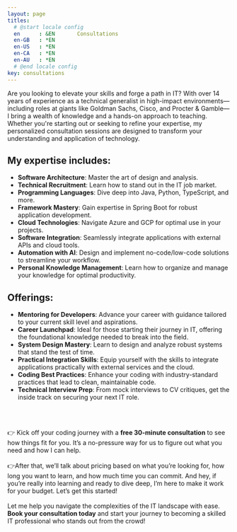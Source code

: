 ```yaml
---
layout: page
titles:
  # @start locale config
  en      : &EN       Consultations
  en-GB   : *EN
  en-US   : *EN
  en-CA   : *EN
  en-AU   : *EN
  # @end locale config
key: consultations
---
```


Are you looking to elevate your skills and forge a path in IT? With over 14 years of experience as a technical generalist in high-impact environments—including roles at giants like Goldman Sachs, Cisco, and Procter & Gamble—I bring a wealth of knowledge and a hands-on approach to teaching. Whether you're starting out or seeking to refine your expertise, my personalized consultation sessions are designed to transform your understanding and application of technology.

## My expertise includes:
- **Software Architecture**: Master the art of design and analysis.
- **Technical Recruitment**: Learn how to stand out in the IT job market.
- **Programming Languages**: Dive deep into Java, Python, TypeScript, and more.
- **Framework Mastery**: Gain expertise in Spring Boot for robust application development.
- **Cloud Technologies**: Navigate Azure and GCP for optimal use in your projects.
- **Software Integration**: Seamlessly integrate applications with external APIs and cloud tools.
- **Automation with AI**: Design and implement no-code/low-code solutions to streamline your workflow.
- **Personal Knowledge Management**: Learn how to organize and manage your knowledge for optimal productivity.

## Offerings:
- **Mentoring for Developers**: Advance your career with guidance tailored to your current skill level and aspirations.
- **Career Launchpad**: Ideal for those starting their journey in IT, offering the foundational knowledge needed to break into the field.
- **System Design Mastery**: Learn to design and analyze robust systems that stand the test of time.
- **Practical Integration Skills**: Equip yourself with the skills to integrate applications practically with external services and the cloud.
- **Coding Best Practices**: Enhance your coding with industry-standard practices that lead to clean, maintainable code.
- **Technical Interview Prep**: From mock interviews to CV critiques, get the inside track on securing your next IT role.
<br/>
<br/>

👉 Kick off your coding journey with a **free 30-minute consultation** to see how things fit for you. It’s a no-pressure way for us to figure out what you need and how I can help.
<br/>
<br/>
👉After that, we’ll talk about pricing based on what you’re looking for, how long you want to learn, and how much time you can commit. And hey, if you’re really into learning and ready to dive deep, I’m here to make it work for your budget. Let’s get this started!
<br/>
<br/>
Let me help you navigate the complexities of the IT landscape with ease. **Book your consultation today** and start your journey to becoming a skilled IT professional who stands out from the crowd!
<br/>
<br/>

<div class="involveme_embed" data-project="cybershu-consultation-inquiry-form-a822" data-transparent-embed="true"><script src="https://michal-mazur.involve.me/embed"></script></div>
